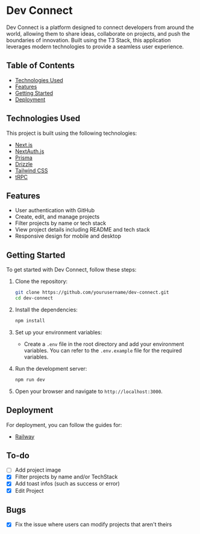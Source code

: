 # Dev Connect

Dev Connect is a platform designed to connect developers from around the world, allowing them to share ideas, collaborate on projects, and push the boundaries of innovation. Built using the T3 Stack, this application leverages modern technologies to provide a seamless user experience.

## Table of Contents

- [Technologies Used](#technologies-used)
- [Features](#features)
- [Getting Started](#getting-started)
- [Deployment](#deployment)

## Technologies Used

This project is built using the following technologies:

- [Next.js](https://nextjs.org)
- [NextAuth.js](https://next-auth.js.org)
- [Prisma](https://prisma.io)
- [Drizzle](https://orm.drizzle.team)
- [Tailwind CSS](https://tailwindcss.com)
- [tRPC](https://trpc.io)

## Features

- User authentication with GitHub
- Create, edit, and manage projects
- Filter projects by name or tech stack
- View project details including README and tech stack
- Responsive design for mobile and desktop

## Getting Started

To get started with Dev Connect, follow these steps:

1. Clone the repository:

   ```bash
   git clone https://github.com/yourusername/dev-connect.git
   cd dev-connect
   ```

2. Install the dependencies:

   ```bash
   npm install
   ```

3. Set up your environment variables:

   - Create a `.env` file in the root directory and add your environment variables. You can refer to the `.env.example` file for the required variables.

4. Run the development server:

   ```bash
   npm run dev
   ```

5. Open your browser and navigate to `http://localhost:3000`.

## Deployment

For deployment, you can follow the guides for:

- [Railway](https://railway.app/)

## To-do

- [ ] Add project image
- [x] Filter projects by name and/or TechStack
- [x] Add toast infos (such as success or error)
- [x] Edit Project

## Bugs

- [x] Fix the issue where users can modify projects that aren't theirs

